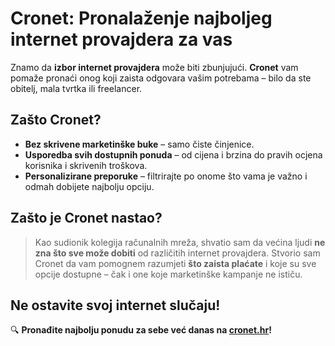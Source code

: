 # Cronet: Pronalaženje najboljeg internet provajdera za vas

Znamo da **izbor internet provajdera** može biti zbunjujući.
**Cronet** vam pomaže pronaći onog koji zaista odgovara vašim potrebama – bilo da ste obitelj, mala tvrtka ili freelancer.

## Zašto Cronet?
- **Bez skrivene marketinške buke** – samo čiste činjenice.
- **Usporedba svih dostupnih ponuda** – od cijena i brzina do pravih ocjena korisnika i skrivenih troškova.
- **Personalizirane preporuke** – filtrirajte po onome što vama je važno i odmah dobijete najbolju opciju.

## Zašto je Cronet nastao?
> Kao sudionik kolegija računalnih mreža, shvatio sam da većina ljudi **ne zna što sve može dobiti** od različitih internet provajdera.
> Stvorio sam Cronet da vam pomognem razumjeti **što zaista plaćate** i koje su sve opcije dostupne – čak i one koje marketinške kampanje ne ističu.

## Ne ostavite svoj internet slučaju!
🔍 **Pronađite najbolju ponudu za sebe već danas na [cronet.hr](https://cronet.hr)!**
